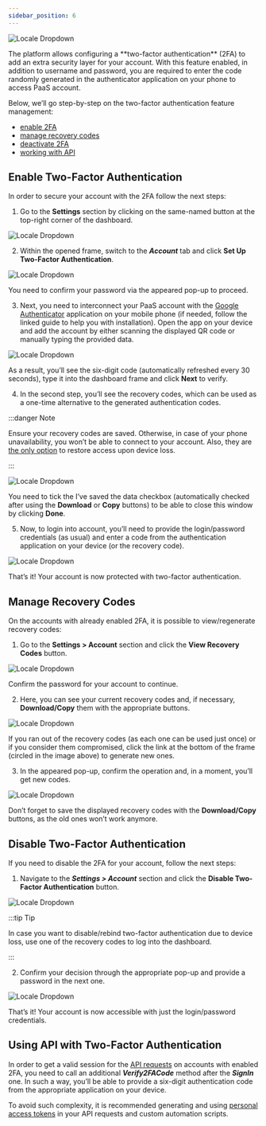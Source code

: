 ```yaml
---
sidebar_position: 6
---
```


<div style={{
    display: 'grid',
    gridTemplateColumns: '0.23fr 1fr',
    gap: '10px'
}}>
<div>

![Locale Dropdown](./img/Two-FactorAuthentication/01--two-factor-authentication-logo.png)

</div>

<div>
The platform allows configuring a **two-factor authentication** (2FA) to add an extra security layer for your account. With this feature enabled, in addition to username and password, you are required to enter the code randomly generated in the authenticator application on your phone to access PaaS account.
</div>

</div>

Below, we’ll go step-by-step on the two-factor authentication feature management:

- [enable 2FA](https://cloudmydc.com/)
- [manage recovery codes](https://cloudmydc.com/)
- [deactivate 2FA](https://cloudmydc.com/)
- [working with API](https://cloudmydc.com/)

## Enable Two-Factor Authentication

In order to secure your account with the 2FA follow the next steps:

1. Go to the **Settings** section by clicking on the same-named button at the top-right corner of the dashboard.

<div style={{
    display:'flex',
    justifyContent: 'center',
    margin: '0 0 1rem 0'
}}>

![Locale Dropdown](./img/Two-FactorAuthentication/02-account-settings-button.png)

</div>

2. Within the opened frame, switch to the **_Account_** tab and click **Set Up Two-Factor Authentication**.

<div style={{
    display:'flex',
    justifyContent: 'center',
    margin: '0 0 1rem 0'
}}>

![Locale Dropdown](./img/Two-FactorAuthentication/03--set-up-two-factor-authentication-button.png)

</div>

You need to confirm your password via the appeared pop-up to proceed.

3. Next, you need to interconnect your PaaS account with the [Google Authenticator](https://cloudmydc.com/) application on your mobile phone (if needed, follow the linked guide to help you with installation). Open the app on your device and add the account by either scanning the displayed QR code or manually typing the provided data.

<div style={{
    display:'flex',
    justifyContent: 'center',
    margin: '0 0 1rem 0'
}}>

![Locale Dropdown](./img/Two-FactorAuthentication/04-register-authentication-application.png)

</div>

As a result, you’ll see the six-digit code (automatically refreshed every 30 seconds), type it into the dashboard frame and click **Next** to verify.

4. In the second step, you’ll see the recovery codes, which can be used as a one-time alternative to the generated authentication codes.

:::danger Note

Ensure your recovery codes are saved. Otherwise, in case of your phone unavailability, you won’t be able to connect to your account. Also, they are <u>the only option</u> to restore access upon device loss.

:::

<div style={{
    display:'flex',
    justifyContent: 'center',
    margin: '0 0 1rem 0'
}}>

![Locale Dropdown](./img/Two-FactorAuthentication/05-save-recovery-codes.png)

</div>

You need to tick the I’ve saved the data checkbox (automatically checked after using the **Download** or **Copy** buttons) to be able to close this window by clicking **Done**.

5. Now, to login into account, you’ll need to provide the login/password credentials (as usual) and enter a code from the authentication application on your device (or the recovery code).

<div style={{
    display:'flex',
    justifyContent: 'center',
    margin: '0 0 1rem 0'
}}>

![Locale Dropdown](./img/Two-FactorAuthentication/06--two-factor-authentication-log-in.png)

</div>

That’s it! Your account is now protected with two-factor authentication.

## Manage Recovery Codes

On the accounts with already enabled 2FA, it is possible to view/regenerate recovery codes:

1. Go to the **Settings > Account** section and click the **View Recovery Codes** button.

<div style={{
    display:'flex',
    justifyContent: 'center',
    margin: '0 0 1rem 0'
}}>

![Locale Dropdown](./img/Two-FactorAuthentication/07-view-recovery-codes-button.png)

</div>

Confirm the password for your account to continue.

2. Here, you can see your current recovery codes and, if necessary, **Download/Copy** them with the appropriate buttons.

<div style={{
    display:'flex',
    justifyContent: 'center',
    margin: '0 0 1rem 0'
}}>

![Locale Dropdown](./img/Two-FactorAuthentication/08-view-and-regenerate-recovery-codes.png)

</div>

If you ran out of the recovery codes (as each one can be used just once) or if you consider them compromised, click the link at the bottom of the frame (circled in the image above) to generate new ones.

3. In the appeared pop-up, confirm the operation and, in a moment, you’ll get new codes.

<div style={{
    display:'flex',
    justifyContent: 'center',
    margin: '0 0 1rem 0' 
}}>

![Locale Dropdown](./img/Two-FactorAuthentication/09-updated-recovery-codes.png)

</div>

Don’t forget to save the displayed recovery codes with the **Download/Copy** buttons, as the old ones won’t work anymore.

## Disable Two-Factor Authentication

If you need to disable the 2FA for your account, follow the next steps:

1. Navigate to the **_Settings > Account_** section and click the **Disable Two-Factor Authentication** button.

<div style={{
    display:'flex',
    justifyContent: 'center',
    margin: '0 0 1rem 0'
}}>

![Locale Dropdown](./img/Two-FactorAuthentication/10--disable-two-factor-authentication-button.png)

</div>

:::tip Tip

In case you want to disable/rebind two-factor authentication due to device loss, use one of the recovery codes to log into the dashboard.

:::

2. Confirm your decision through the appropriate pop-up and provide a password in the next one.

<div style={{
    display:'flex',
    justifyContent: 'center',
    margin: '0 0 1rem 0'
}}>

![Locale Dropdown](./img/Two-FactorAuthentication/pasted-image-0.png)

</div>

That’s it! Your account is now accessible with just the login/password credentials.

## Using API with Two-Factor Authentication

In order to get a valid session for the [API requests](https://cloudmydc.com/) on accounts with enabled 2FA, you need to call an additional **_Verify2FACode_** method after the **_SignIn_** one. In such a way, you’ll be able to provide a six-digit authentication code from the appropriate application on your device.

To avoid such complexity, it is recommended generating and using [personal access tokens](https://cloudmydc.com/) in your API requests and custom automation scripts.
